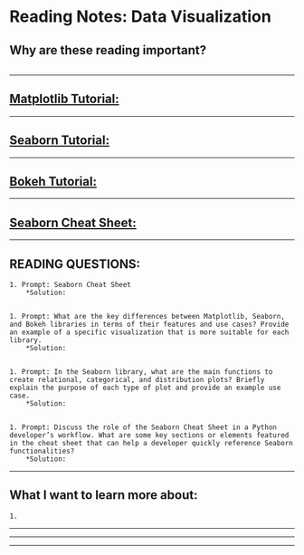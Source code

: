 
# **Reading Notes: Data Visualization**


## Why are these reading important?

```
```


---

## [**Matplotlib Tutorial:**](https://www.labri.fr/perso/nrougier/teaching/matplotlib/)


---

## [**Seaborn Tutorial:**](https://seaborn.pydata.org/tutorial.html)


---

## [**Bokeh Tutorial:**](https://mybinder.org/v2/gh/bokeh/bokeh-notebooks/master?filepath=tutorial%2F00%20-%20Introduction%20and%20Setup.ipynb)


---

## [**Seaborn Cheat Sheet:**](https://s3.amazonaws.com/assets.datacamp.com/blog_assets/Python_Seaborn_Cheat_Sheet.pdf)


---

## READING QUESTIONS:


	1. Prompt: Seaborn Cheat Sheet
		*Solution:


	1. Prompt: What are the key differences between Matplotlib, Seaborn, and Bokeh libraries in terms of their features and use cases? Provide an example of a specific visualization that is more suitable for each library.
		*Solution:


	1. Prompt: In the Seaborn library, what are the main functions to create relational, categorical, and distribution plots? Briefly explain the purpose of each type of plot and provide an example use case.
		*Solution:


	1. Prompt: Discuss the role of the Seaborn Cheat Sheet in a Python developer’s workflow. What are some key sections or elements featured in the cheat sheet that can help a developer quickly reference Seaborn functionalities?
		*Solution:

---

## **What I want to learn more about:**

	1.

---
---
---
